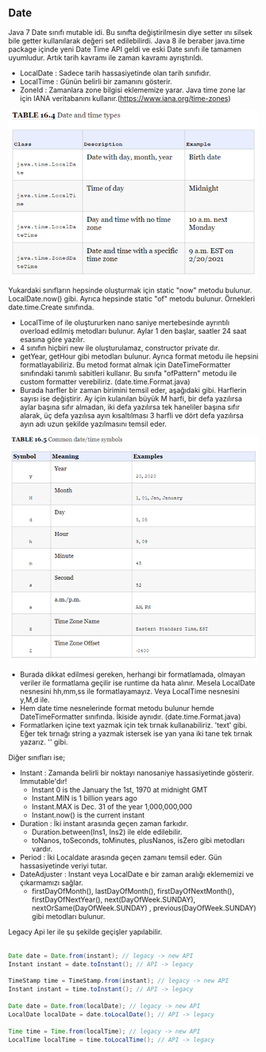 ## Date

Java 7 Date sınıfı mutable idi. Bu sınıfta değiştirilmesin diye setter ını silsek bile getter kullanılarak değeri set edilebilirdi. Java 8 ile beraber java.time package içinde yeni Date Time API geldi ve eski Date sınıfı ile tamamen uyumludur. Artık tarih kavramı ile zaman kavramı ayrıştırıldı.

- LocalDate : Sadece tarih hassasiyetinde olan tarih sınıfıdır.
- LocalTime : Günün belirli bir zamanını gösterir. 
- ZoneId : Zamanlara zone bilgisi eklememize yarar. Java time zone lar için IANA veritabanını kullanır.(https://www.iana.org/time-zones) 

![](media/date_time_types.png)

Yukardaki sınıfların hepsinde oluşturmak için static "now" metodu bulunur. LocalDate.now() gibi. Ayrıca hepsinde static "of" metodu bulunur. Örnekleri date.time.Create sınıfında.
- LocalTime of ile oluştururken nano saniye mertebesinde ayrıntılı overload edilmiş metodları bulunur. Aylar 1 den başlar, saatler 24 saat esasına göre yazılır.
- 4 sınıfın hiçbiri new ile oluşturulamaz, constructor private dır.
- getYear, getHour gibi metodları bulunur. Ayrıca format metodu ile hepsini formatlayabiliriz. Bu metod format almak için DateTimeFormatter sınıfındaki tanımlı sabitleri kullanır. Bu sınıfa "ofPattern" metodu ile custom formatter verebiliriz. (date.time.Format.java) 
- Burada harfler bir zaman birimini temsil eder, aşağıdaki gibi. Harflerin sayısı ise değiştirir. Ay için kulanılan büyük M harfi, bir defa yazılırsa aylar başına sıfır almadan, iki defa yazılırsa tek haneliler başına sıfır alarak, üç defa yazılısa ayın kısaltılması 3 harfli ve dört defa yazılırsa ayın adı uzun şekilde yazılmasını temsil eder.

![](media/date_time_symbols.png)

- Burada dikkat edilmesi gereken, herhangi bir formatlamada, olmayan veriler ile formatlama geçilir ise runtime da hata alınır. Mesela LocalDate nesnesini hh,mm,ss ile formatlayamayız. Veya LocalTime nesnesini y,M,d ile.
- Hem date time nesnelerinde format metodu bulunur hemde DateTimeFormatter sınıfında. İkiside aynıdır.  (date.time.Format.java) 
- Formatlarken içine text yazmak için tek tırnak kullanabiliriz. 'text' gibi. Eğer tek tırnağı string a yazmak istersek ise yan yana iki tane tek tırnak yazarız. '' gibi.

Diğer sınıfları ise;
- Instant : Zamanda belirli bir noktayı nanosaniye hassasiyetinde gösterir. Immutable'dır! 
  - Instant 0 is the January the 1st, 1970 at midnight GMT
  - Instant.MIN is 1 billion years ago
  - Instant.MAX is Dec. 31 of the year 1,000,000,000
  - Instant.now() is the current instant
- Duration : İki instant arasında geçen zaman farkıdır. 
  - Duration.between(Ins1, Ins2) ile elde edilebilir.
  - toNanos, toSeconds, toMinutes, plusNanos, isZero gibi metodları vardır.
- Period : İki Localdate arasında geçen zamanı temsil eder. Gün hassasiyetinde veriyi tutar.
- DateAdjuster : Instant veya LocalDate e bir zaman aralığı eklememizi ve çıkarmamızı sağlar.
  - firstDayOfMonth(), lastDayOfMonth(), firstDayOfNextMonth(), firstDayOfNextYear(), next(DayOfWeek.SUNDAY), nextOrSame(DayOfWeek.SUNDAY) , previous(DayOfWeek.SUNDAY) gibi metodları bulunur.


Legacy Api ler ile şu şekilde geçişler yapılabilir.

```java

Date date = Date.from(instant); // legacy ‐> new API
Instant instant = date.toInstant(); // API ‐> legacy

TimeStamp time = TimeStamp.from(instant); // legacy ‐> new API
Instant instant = time.toInstant(); // API ‐> legacy

Date date = Date.from(localDate); // legacy ‐> new API
LocalDate localDate = date.toLocalDate(); // API ‐> legacy

Time time = Time.from(localTime); // legacy ‐> new API
LocalTime localTime = time.toLocalTime(); // API ‐> legacy

```




